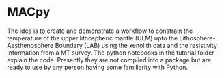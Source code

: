 # MACpy

The idea is to create and demonstrate a workflow to constrain the temperature of the upper lithospheric mantle (ULM) upto the Lithosphere-Aesthenosphere Boundary (LAB) using the xenolith data and the resistivity information from a MT survey.
The python notebooks in the tutorial folder explain the code. Presently they are not compiled into a package but are ready to use by any person having some familiarity with Python.
